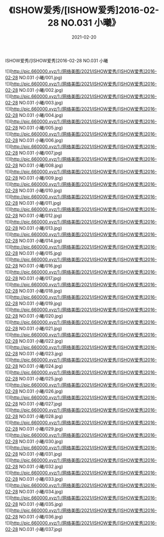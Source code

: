 ﻿---
layout: post
title:  《ISHOW爱秀/[ISHOW爱秀]2016-02-28 NO.031 小曦》
date:   2021-02-20
img: http://pic.660000.xyz/1:/网络美图/2021/ISHOW爱秀/[ISHOW爱秀]2016-02-28 NO.031 小曦/000.jpg
categories: [美女, 清纯, 唯美]
---

ISHOW爱秀/[ISHOW爱秀]2016-02-28 NO.031 小曦

 ![](http://pic.660000.xyz/1:/网络美图/2021/ISHOW爱秀/[ISHOW爱秀]2016-02-28 NO.031 小曦/001.jpg) <br>![](http://pic.660000.xyz/1:/网络美图/2021/ISHOW爱秀/[ISHOW爱秀]2016-02-28 NO.031 小曦/002.jpg) <br>![](http://pic.660000.xyz/1:/网络美图/2021/ISHOW爱秀/[ISHOW爱秀]2016-02-28 NO.031 小曦/003.jpg) <br>![](http://pic.660000.xyz/1:/网络美图/2021/ISHOW爱秀/[ISHOW爱秀]2016-02-28 NO.031 小曦/004.jpg) <br>![](http://pic.660000.xyz/1:/网络美图/2021/ISHOW爱秀/[ISHOW爱秀]2016-02-28 NO.031 小曦/005.jpg) <br>![](http://pic.660000.xyz/1:/网络美图/2021/ISHOW爱秀/[ISHOW爱秀]2016-02-28 NO.031 小曦/006.jpg) <br>![](http://pic.660000.xyz/1:/网络美图/2021/ISHOW爱秀/[ISHOW爱秀]2016-02-28 NO.031 小曦/007.jpg) <br>![](http://pic.660000.xyz/1:/网络美图/2021/ISHOW爱秀/[ISHOW爱秀]2016-02-28 NO.031 小曦/008.jpg) <br>![](http://pic.660000.xyz/1:/网络美图/2021/ISHOW爱秀/[ISHOW爱秀]2016-02-28 NO.031 小曦/009.jpg) <br>![](http://pic.660000.xyz/1:/网络美图/2021/ISHOW爱秀/[ISHOW爱秀]2016-02-28 NO.031 小曦/010.jpg) <br>![](http://pic.660000.xyz/1:/网络美图/2021/ISHOW爱秀/[ISHOW爱秀]2016-02-28 NO.031 小曦/011.jpg) <br>![](http://pic.660000.xyz/1:/网络美图/2021/ISHOW爱秀/[ISHOW爱秀]2016-02-28 NO.031 小曦/012.jpg) <br>![](http://pic.660000.xyz/1:/网络美图/2021/ISHOW爱秀/[ISHOW爱秀]2016-02-28 NO.031 小曦/013.jpg) <br>![](http://pic.660000.xyz/1:/网络美图/2021/ISHOW爱秀/[ISHOW爱秀]2016-02-28 NO.031 小曦/014.jpg) <br>![](http://pic.660000.xyz/1:/网络美图/2021/ISHOW爱秀/[ISHOW爱秀]2016-02-28 NO.031 小曦/015.jpg) <br>![](http://pic.660000.xyz/1:/网络美图/2021/ISHOW爱秀/[ISHOW爱秀]2016-02-28 NO.031 小曦/016.jpg) <br>![](http://pic.660000.xyz/1:/网络美图/2021/ISHOW爱秀/[ISHOW爱秀]2016-02-28 NO.031 小曦/017.jpg) <br>![](http://pic.660000.xyz/1:/网络美图/2021/ISHOW爱秀/[ISHOW爱秀]2016-02-28 NO.031 小曦/018.jpg) <br>![](http://pic.660000.xyz/1:/网络美图/2021/ISHOW爱秀/[ISHOW爱秀]2016-02-28 NO.031 小曦/019.jpg) <br>![](http://pic.660000.xyz/1:/网络美图/2021/ISHOW爱秀/[ISHOW爱秀]2016-02-28 NO.031 小曦/020.jpg) <br>![](http://pic.660000.xyz/1:/网络美图/2021/ISHOW爱秀/[ISHOW爱秀]2016-02-28 NO.031 小曦/021.jpg) <br>![](http://pic.660000.xyz/1:/网络美图/2021/ISHOW爱秀/[ISHOW爱秀]2016-02-28 NO.031 小曦/022.jpg) <br>![](http://pic.660000.xyz/1:/网络美图/2021/ISHOW爱秀/[ISHOW爱秀]2016-02-28 NO.031 小曦/023.jpg) <br>![](http://pic.660000.xyz/1:/网络美图/2021/ISHOW爱秀/[ISHOW爱秀]2016-02-28 NO.031 小曦/024.jpg) <br>![](http://pic.660000.xyz/1:/网络美图/2021/ISHOW爱秀/[ISHOW爱秀]2016-02-28 NO.031 小曦/025.jpg) <br>![](http://pic.660000.xyz/1:/网络美图/2021/ISHOW爱秀/[ISHOW爱秀]2016-02-28 NO.031 小曦/026.jpg) <br>![](http://pic.660000.xyz/1:/网络美图/2021/ISHOW爱秀/[ISHOW爱秀]2016-02-28 NO.031 小曦/027.jpg) <br>![](http://pic.660000.xyz/1:/网络美图/2021/ISHOW爱秀/[ISHOW爱秀]2016-02-28 NO.031 小曦/028.jpg) <br>![](http://pic.660000.xyz/1:/网络美图/2021/ISHOW爱秀/[ISHOW爱秀]2016-02-28 NO.031 小曦/029.jpg) <br>![](http://pic.660000.xyz/1:/网络美图/2021/ISHOW爱秀/[ISHOW爱秀]2016-02-28 NO.031 小曦/030.jpg) <br>![](http://pic.660000.xyz/1:/网络美图/2021/ISHOW爱秀/[ISHOW爱秀]2016-02-28 NO.031 小曦/031.jpg) <br>![](http://pic.660000.xyz/1:/网络美图/2021/ISHOW爱秀/[ISHOW爱秀]2016-02-28 NO.031 小曦/032.jpg) <br>![](http://pic.660000.xyz/1:/网络美图/2021/ISHOW爱秀/[ISHOW爱秀]2016-02-28 NO.031 小曦/033.jpg) <br>![](http://pic.660000.xyz/1:/网络美图/2021/ISHOW爱秀/[ISHOW爱秀]2016-02-28 NO.031 小曦/034.jpg) <br>![](http://pic.660000.xyz/1:/网络美图/2021/ISHOW爱秀/[ISHOW爱秀]2016-02-28 NO.031 小曦/035.jpg) <br>![](http://pic.660000.xyz/1:/网络美图/2021/ISHOW爱秀/[ISHOW爱秀]2016-02-28 NO.031 小曦/036.jpg) <br>![](http://pic.660000.xyz/1:/网络美图/2021/ISHOW爱秀/[ISHOW爱秀]2016-02-28 NO.031 小曦/037.jpg) <br>